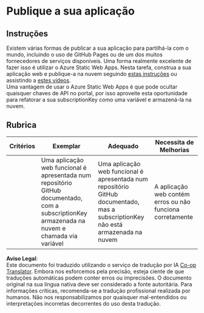 <!--
CO_OP_TRANSLATOR_METADATA:
{
  "original_hash": "0ccdc1faa676a485c4c6ecbddb9f9067",
  "translation_date": "2025-08-25T23:05:45+00:00",
  "source_file": "3-transport/lessons/3-visualize-location-data/assignment.md",
  "language_code": "pt"
}
-->
# Publique a sua aplicação

## Instruções

Existem várias formas de publicar a sua aplicação para partilhá-la com o mundo, incluindo o uso de GitHub Pages ou de um dos muitos fornecedores de serviços disponíveis. Uma forma realmente excelente de fazer isso é utilizar o Azure Static Web Apps. Nesta tarefa, construa a sua aplicação web e publique-a na nuvem seguindo [estas instruções](https://github.com/Azure/static-web-apps-cli) ou assistindo a [estes vídeos](https://www.youtube.com/watch?v=ADVGIXciYn8&list=PLlrxD0HtieHgMPeBaDQFx9yNuFxx6S1VG&index=3).  
Uma vantagem de usar o Azure Static Web Apps é que pode ocultar quaisquer chaves de API no portal, por isso aproveite esta oportunidade para refatorar a sua subscriptionKey como uma variável e armazená-la na nuvem.

## Rubrica

| Critérios | Exemplar                                                                                                                               | Adequado                                                                                                           | Necessita de Melhorias                              |
| --------- | --------------------------------------------------------------------------------------------------------------------------------------- | ------------------------------------------------------------------------------------------------------------------ | -------------------------------------------------- |
|           | Uma aplicação web funcional é apresentada num repositório GitHub documentado, com a subscriptionKey armazenada na nuvem e chamada via variável | Uma aplicação web funcional é apresentada num repositório GitHub documentado, mas a subscriptionKey não está armazenada na nuvem | A aplicação web contém erros ou não funciona corretamente |

**Aviso Legal**:  
Este documento foi traduzido utilizando o serviço de tradução por IA [Co-op Translator](https://github.com/Azure/co-op-translator). Embora nos esforcemos pela precisão, esteja ciente de que traduções automáticas podem conter erros ou imprecisões. O documento original na sua língua nativa deve ser considerado a fonte autoritária. Para informações críticas, recomenda-se a tradução profissional realizada por humanos. Não nos responsabilizamos por quaisquer mal-entendidos ou interpretações incorretas decorrentes do uso desta tradução.